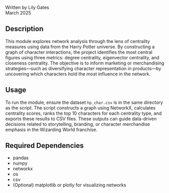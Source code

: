 Written by Lily Gates  
March 2025

## Description
This module explores network analysis through the lens of centrality measures using data from the Harry Potter universe. By constructing a graph of character interactions, the project identifies the most central figures using three metrics: degree centrality, eigenvector centrality, and closeness centrality. The objective is to inform marketing or merchandising strategies—such as diversifying character representation in products—by uncovering which characters hold the most influence in the network.

## Usage
To run the module, ensure the dataset `hp_char.csv` is in the same directory as the script. The script constructs a graph using NetworkX, calculates centrality scores, ranks the top 10 characters for each centrality type, and exports these results to CSV files. These outputs can guide data-driven decisions related to storytelling, branding, or character merchandise emphasis in the Wizarding World franchise.

## Required Dependencies
* pandas
* numpy
* networkx
* os
* csv
* (Optional) matplotlib or plotly for visualizing networks